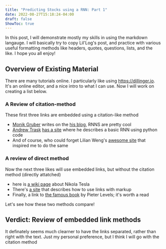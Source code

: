 ```yaml
---
title: "Predicting Stocks using a RNN: Part 1"
date: 2022-08-27T15:18:24-04:00
draft: false
ShowToc: true
---
```


In this post, I will demonstrate mostly my skills in using the markdown langauge. I will basically try to copy Lil'Log's post, and practice with various useful formatting methods like headers, quotes, questions, lists, and the like. I hope you all enjoy!

## Overview of Existing Material
There are many tutorials online. I particularly like using https://dillinger.io. It's an online editor, and a nice intro to what I can use. Now I will work on creating a list below.

### A Review of citation-method

These first three links are embedded using a citation-like method
- [Monik Gruber][monik] writes on the [his blog][monik], RNNS are pretty cool
- [Andrew Trask][trask-bio] [has a site][trask] where he describes a basic RNN using python code
- And of course, who could forget Lilian Weng's [awesome site][weng-blog] that inspired me to do the same

### A review of direct method

Now the next three likes will use embedded links, but without the citation method (directly attatched)
- here is [a wiki page](https://en.wikipedia.org/wiki/Nikola_Tesla) about Nikola Tesla
- There's [a site](https://anvilproject.org/guides/content/creating-links) that describes how to use links with markup
- Finally, a link to [the famous book](https://readmake.com) by Pieter Levels; it's worth a read

Let's see how these two methods compare!

## Verdict: Review of embedded link methods

It definately seems much clearner to have the links separated, rather than right with the text. Just my personal preference, but I think I will go with the citation method


[//]: # (These are reference links used in the body of this note and get stripped out when the markdown processor does its job. There is no need to format nicely because it shouldn't be seen. Thanks SO - http://stackoverflow.com/questions/4823468/store-comments-in-markdown-syntax)

   [monik]: https://monik.in/?s=
   [trask]: https://iamtrask.github.io/2015/11/15/anyone-can-code-lstm/
   [trask-bio]: https://twitter.com/iamtrask
   [weng-blog]: https://lilianweng.github.io/posts/2017-07-08-stock-rnn-part-1/#the-goal
